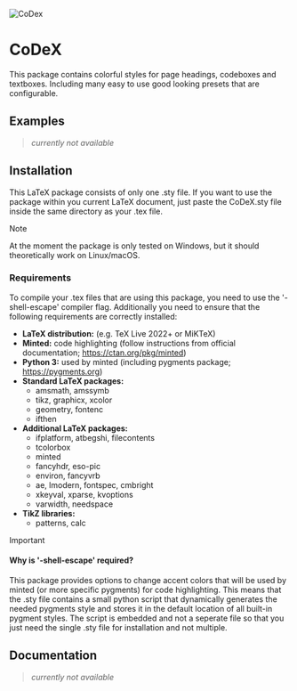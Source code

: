 ![CoDex](https://github.com/user-attachments/assets/71b75052-b5d4-4a20-a532-73e61f08206b)

# CoDeX

This package contains colorful styles for page headings, codeboxes and textboxes. Including many easy to use good looking presets that are configurable.

## Examples

> _currently not available_

## Installation

This LaTeX package consists of only one .sty file. If you want to use the package within you current LaTeX document, just paste the CoDeX.sty file inside the same directory as your .tex file.

> [!NOTE]
> At the moment the package is only tested on Windows, but it should theoretically work on Linux/macOS.

### Requirements

To compile your .tex files that are using this package, you need to use the '-shell-escape' compiler flag. Additionally you need to ensure that the following requirements are correctly installed:

- **LaTeX distribution:** (e.g. TeX Live 2022+ or MiKTeX)
- **Minted:** code highlighting (follow instructions from official documentation; https://ctan.org/pkg/minted)
- **Python 3:** used by minted (including pygments package; https://pygments.org)
- **Standard LaTeX packages:**
  - amsmath, amssymb
  - tikz, graphicx, xcolor
  - geometry, fontenc
  - ifthen
- **Additional LaTeX packages:**
  - ifplatform, atbegshi, filecontents
  - tcolorbox
  - minted
  - fancyhdr, eso-pic
  - environ, fancyvrb
  - ae, lmodern, fontspec, cmbright
  - xkeyval, xparse, kvoptions
  - varwidth, needspace
- **TikZ libraries:**
  - patterns, calc
> [!IMPORTANT]  
> #### Why is '-shell-escape' required?
> This package provides options to change accent colors that will be used by minted (or more specific pygments) for code highlighting. This means that the .sty file contains a small python script that dynamically generates the needed pygments style and stores it in the default location of all built-in pygment styles. The script is embedded and not a seperate file so that you just need the single .sty file for installation and not multiple.

## Documentation

> _currently not available_

